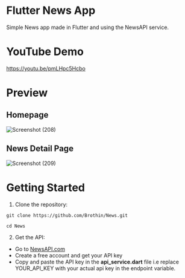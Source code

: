 # Flutter News App
Simple News app made in Flutter and using the NewsAPI service.

# YouTube Demo
https://youtu.be/pmLHpc5Hcbo

# Preview
## Homepage
![Screenshot (208)](https://github.com/Brothin/News/assets/78947331/38aa9425-056c-4b59-a884-a745832bc9aa)
## News Detail Page
![Screenshot (209)](https://github.com/Brothin/News/assets/78947331/bcd06cda-fb05-4a5f-b038-8a2811a8f9a6)

# Getting Started
1. Clone the repository:
```
git clone https://github.com/Brothin/News.git
```
```
cd News
```
2. Get the API:
* Go to <a href="https://newsapi.org/">NewsAPI.com</a>
* Create a free account and get your API key
* Copy and paste the API key in the **api_service.dart** file i.e replace YOUR_API_KEY with your actual api key in the endpoint variable.
